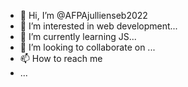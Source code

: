 - 👋 Hi, I’m @AFPAjullienseb2022
- 👀 I’m interested in web development...
- 🌱 I’m currently learning JS...
- 💞️ I’m looking to collaborate on ...
- 📫 How to reach me 
- ...

<!---
AFPAjullienseb2022/AFPAjullienseb2022 is a ✨ special ✨ repository because its `README.md` (this file) appears on your GitHub profile.
You can click the Preview link to take a look at your changes.
--->
